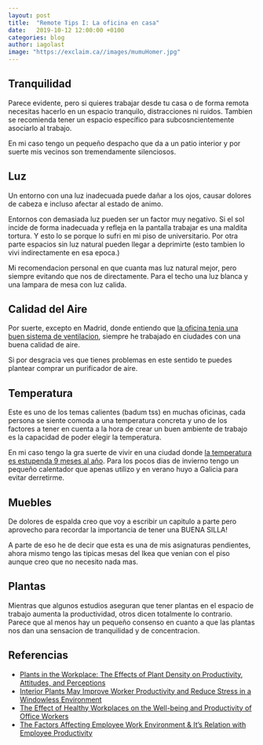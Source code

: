 ```yaml
---
layout: post
title:  "Remote Tips I: La oficina en casa"
date:   2019-10-12 12:00:00 +0100
categories: blog
author: iagolast
image: "https://exclaim.ca//images/mumuHomer.jpg"
---
```


<amp-img layout="responsive" src="https://exclaim.ca//images/mumuHomer.jpg" width="714" height="541" alt="Trabajar en remoto"></amp-img>


## Tranquilidad

Parece evidente, pero si quieres trabajar desde tu casa o de forma remota necesitas hacerlo en un espacio tranquilo, distracciones ni ruidos. Tambien se recomienda 
tener un espacio específico para subcosncientemente asociarlo al trabajo.

En mi caso tengo un pequeño despacho que da a un patio interior y por suerte mis vecinos son tremendamente silenciosos.

## Luz 

Un entorno con una luz inadecuada puede dañar a los ojos, causar dolores de cabeza e incluso afectar al estado de animo. 

Entornos con demasiada luz pueden ser un factor muy negativo. Si el sol incide de forma inadecuada y refleja en la pantalla trabajar es una maldita tortura. Y esto lo se porque lo sufri en mi piso de universitario.
Por otra parte espacios sin luz natural pueden llegar a deprimirte (esto tambien lo vivi indirectamente en esa epoca.)

Mi recomendacion personal en que cuanta mas luz natural mejor, pero siempre evitando que nos de directamente. Para el techo una luz blanca y una lampara de mesa con luz calida.


## Calidad del Aire

Por suerte, excepto en Madrid, donde entiendo que [la oficina tenia una buen sistema de ventilacion](https://www.officelovin.com/2017/03/16/look-inside-cartos-sleek-madrid-office/), siempre he trabajado en ciudades con una buena calidad de aire.

Si por desgracia ves que tienes problemas en este sentido te puedes plantear comprar un purificador de aire.


## Temperatura

Este es uno de los temas calientes (badum tss) en muchas oficinas, cada persona se siente comoda a una temperatura concreta y uno de los factores a tener en cuenta a la 
hora de crear un buen ambiente de trabajo es la capacidad de poder elegir la temperatura.

En mi caso tengo la gra suerte de vivir en una ciudad donde [la temperatura es estupenda 9 meses al año](https://es.wikipedia.org/wiki/Barcelona#Clima). Para los pocos dias de invierno tengo un pequeño calentador que apenas utilizo y en verano huyo a Galicia para evitar derretirme.

## Muebles

De dolores de espalda creo que voy a escribir un capitulo a parte pero aprovecho para recordar la importancia de tener una BUENA SILLA!  

A parte de eso he de decir que esta es una de mis asignaturas pendientes, ahora mismo tengo las tipicas mesas del Ikea que venian con el piso aunque creo que no necesito nada mas.

## Plantas

Mientras que algunos estudios aseguran que tener plantas en el espacio de trabajo aumenta la productividad, otros dicen totalmente lo contrario. Parece que al menos
hay un pequeño consenso en cuanto a que las plantas nos dan una sensacion de tranquilidad y de concentracion.





## Referencias

- [Plants in the Workplace: The Effects of Plant Density on Productivity, Attitudes, and Perceptions](https://journals.sagepub.com/doi/abs/10.1177/001391659803000301)
- [Interior Plants May Improve Worker Productivity and Reduce Stress in a Windowless Environment](https://www.hrijournal.org/doi/abs/10.24266/0738-2898-14.2.97)
- [The Effect of Healthy Workplaces on the Well-being and Productivity of Office Workers](http://www.raimondihg.com/assets/blog/RHG_Symposium.pdf)
- [The Factors Affecting Employee Work Environment & It’s Relation with Employee Productivity](https://pdfs.semanticscholar.org/5fa2/52fb8503d565b5a550a1cf00d3cbd1c7fcb8.pdf)